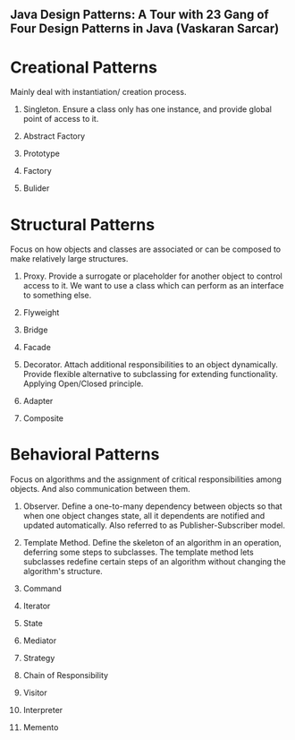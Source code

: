 ## Java Design Patterns: A Tour with 23 Gang of Four Design Patterns in Java (Vaskaran Sarcar)

# Creational Patterns
Mainly deal with instantiation/ creation process.
1. Singleton.
Ensure a class only has one instance, and provide global point of access to it. 

2. Abstract Factory
3. Prototype
4. Factory
5. Bulider

# Structural Patterns
Focus on how objects and classes are associated or can be composed to make relatively large structures.
1. Proxy.
Provide a surrogate or placeholder for another object to control access to it. We want to use a class which can perform as an interface to something else.

2. Flyweight
3. Bridge
4. Facade
5. Decorator. Attach additional responsibilities to an object dynamically. Provide flexible alternative to subclassing for extending functionality. Applying Open/Closed principle.

6. Adapter
7. Composite

# Behavioral Patterns
Focus on algorithms and the assignment of critical responsibilities among objects. And also communication between them.
1. Observer.
Define a one-to-many dependency between objects so that when one object changes state, all it dependents are notified and updated automatically. Also referred to as Publisher-Subscriber model.

2. Template Method. Define the skeleton of an algorithm in an operation, deferring some steps to subclasses. The template method lets subclasses redefine certain steps of an algorithm without changing the algorithm's structure.

3. Command
4. Iterator
5. State
6. Mediator
7. Strategy
8. Chain of Responsibility
9. Visitor
10. Interpreter
11. Memento
